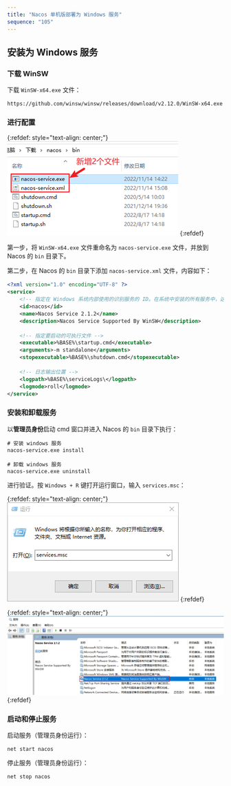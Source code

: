 ```yaml
---
title: "Nacos 单机版部署为 Windows 服务"
sequence: "105"
---
```


## 安装为 Windows 服务

### 下载 WinSW

下载 `WinSW-x64.exe` 文件：

```text
https://github.com/winsw/winsw/releases/download/v2.12.0/WinSW-x64.exe
```

### 进行配置

{:refdef: style="text-align: center;"}
![](/assets/images/spring-cloud/nacos/nacos-windows-service-01.png)
{:refdef}


第一步，将 `WinSW-x64.exe` 文件重命名为 `nacos-service.exe` 文件，并放到 Nacos 的 `bin` 目录下。

第二步，在 Nacos 的 `bin` 目录下添加 `nacos-service.xml` 文件，内容如下：

```xml
<?xml version="1.0" encoding="UTF-8" ?>
<service>
    <!-- 指定在 Windows 系统内部使用的识别服务的 ID。在系统中安装的所有服务中，这必须是唯一的，它应该完全由字母数字字符组成 -->
    <id>nacos</id>
    <name>Nacos Service 2.1.2</name>
    <description>Nacos Service Supported By WinSW</description>

    <!-- 指定要启动的可执行文件 -->
    <executable>%BASE%\startup.cmd</executable>
    <arguments>-m standalone</arguments>
    <stopexecutable>%BASE%\shutdown.cmd</stopexecutable>

    <!-- 日志输出位置 -->
    <logpath>%BASE%\serviceLogs\</logpath>
    <logmode>roll</logmode>
</service>
```

### 安装和卸载服务

以**管理员身份**启动 cmd 窗口并进入 Nacos 的 `bin` 目录下执行：

```text
# 安装 windows 服务
nacos-service.exe install

# 卸载 windows 服务 	
nacos-service.exe uninstall
```

进行验证。按 `Windows + R` 键打开运行窗口，输入 `services.msc`：

{:refdef: style="text-align: center;"}
![](/assets/images/spring-cloud/nacos/windows-win-r-services-msc.png)
{:refdef}

{:refdef: style="text-align: center;"}
![](/assets/images/spring-cloud/nacos/nacos-service-install-windows-service.png)
{:refdef}


### 启动和停止服务

启动服务（管理员身份运行）：

```text
net start nacos
```

停止服务（管理员身份运行）：

```text
net stop nacos
```
